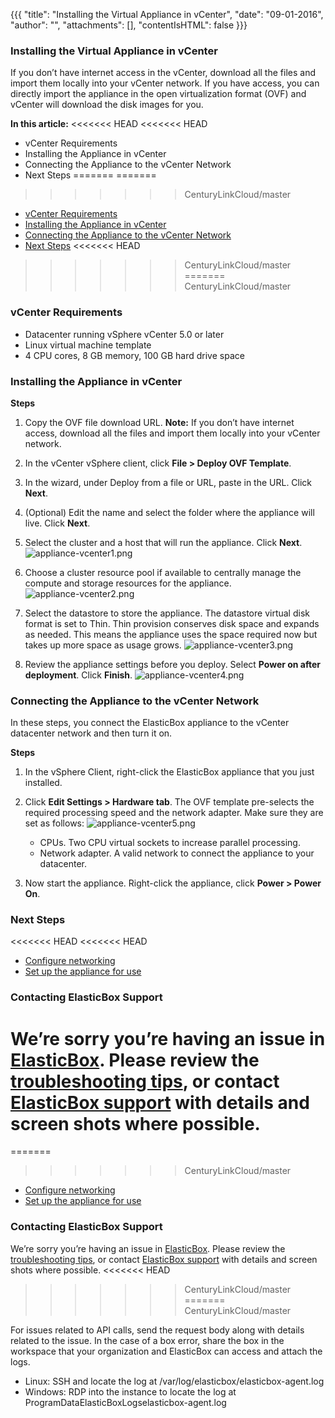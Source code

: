 {{{
"title": "Installing the Virtual Appliance in vCenter",
"date": "09-01-2016",
"author": "",
"attachments": [],
"contentIsHTML": false
}}}

### Installing the Virtual Appliance in vCenter
If you don’t have internet access in the vCenter, download all the files and import them locally into your vCenter network. If you have access, you can directly import the appliance in the open virtualization format (OVF) and vCenter will download the disk images for you.

**In this article:**
<<<<<<< HEAD
<<<<<<< HEAD
* vCenter Requirements
* Installing the Appliance in vCenter
* Connecting the Appliance to the vCenter Network
* Next Steps
=======
=======
>>>>>>> CenturyLinkCloud/master
* [vCenter Requirements](../ElasticBox/appliance-vsphere.md)
* [Installing the Appliance in vCenter](../ElasticBox/appliance-vsphere.md)
* [Connecting the Appliance to the vCenter Network](../ElasticBox/appliance-vsphere.md)
* [Next Steps](../ElasticBox/appliance-vsphere.md)
<<<<<<< HEAD
>>>>>>> CenturyLinkCloud/master
=======
>>>>>>> CenturyLinkCloud/master

### vCenter Requirements
* Datacenter running vSphere vCenter 5.0 or later
* Linux virtual machine template
* 4 CPU cores, 8 GB memory, 100 GB hard drive space

### Installing the Appliance in vCenter
**Steps**
1. Copy the OVF file download URL.
   **Note:** If you don’t have internet access, download all the files and import them locally into your vCenter network.
2. In the vCenter vSphere client, click **File > Deploy OVF Template**.
3. In the wizard, under Deploy from a file or URL, paste in the URL. Click **Next**.
4. (Optional) Edit the name and select the folder where the appliance will live. Click **Next**.
5. Select the cluster and a host that will run the appliance. Click **Next**.
   ![appliance-vcenter1.png](../images/ElasticBox/appliance-vcenter1.png)

6. Choose a cluster resource pool if available to centrally manage the compute and storage resources for the appliance.
   ![appliance-vcenter2.png](../images/ElasticBox/appliance-vcenter2.png)

7. Select the datastore to store the appliance. The datastore virtual disk format is set to Thin. Thin provision conserves disk space and expands as needed. This means the appliance uses the space required now but takes up more space as usage grows.
   ![appliance-vcenter3.png](../images/ElasticBox/appliance-vcenter3.png)

8. Review the appliance settings before you deploy. Select **Power on after deployment**. Click **Finish**.
   ![appliance-vcenter4.png](../images/ElasticBox/appliance-vcenter4.png)

### Connecting the Appliance to the vCenter Network
In these steps, you connect the ElasticBox appliance to the vCenter datacenter network and then turn it on.

**Steps**
1. In the vSphere Client, right-click the ElasticBox appliance that you just installed.
2. Click **Edit Settings > Hardware tab**. The OVF template pre-selects the required processing speed and the network adapter. Make sure they are set as follows:
   ![appliance-vcenter5.png](../images/ElasticBox/appliance-vcenter5.png)

   * CPUs. Two CPU virtual sockets to increase parallel processing.
   * Network adapter. A valid network to connect the appliance to your datacenter.

3. Now start the appliance. Right-click the appliance, click **Power > Power On**.

### Next Steps
<<<<<<< HEAD
<<<<<<< HEAD
* [Configure networking](./appliance-networking.md)
* [Set up the appliance for use](./appliance-initialsetup.md)

### Contacting ElasticBox Support
We’re sorry you’re having an issue in [ElasticBox](https://www.ctl.io/elasticbox/). Please review the [troubleshooting tips](./troubleshooting-tips.md), or contact [ElasticBox support](mailto:support@elasticbox.com) with details and screen shots where possible.
=======
=======
>>>>>>> CenturyLinkCloud/master
* [Configure networking](../ElasticBox/appliance-networking.md)
* [Set up the appliance for use](../ElasticBox/appliance-initialsetup.md)

### Contacting ElasticBox Support
We’re sorry you’re having an issue in [ElasticBox](//www.ctl.io/elasticbox/). Please review the [troubleshooting tips](./troubleshooting-tips.md), or contact [ElasticBox support](mailto:support@elasticbox.com) with details and screen shots where possible.
<<<<<<< HEAD
>>>>>>> CenturyLinkCloud/master
=======
>>>>>>> CenturyLinkCloud/master

For issues related to API calls, send the request body along with details related to the issue. In the case of a box error, share the box in the workspace that your organization and ElasticBox can access and attach the logs.
* Linux: SSH and locate the log at /var/log/elasticbox/elasticbox-agent.log
* Windows: RDP into the instance to locate the log at ProgramDataElasticBoxLogselasticbox-agent.log
